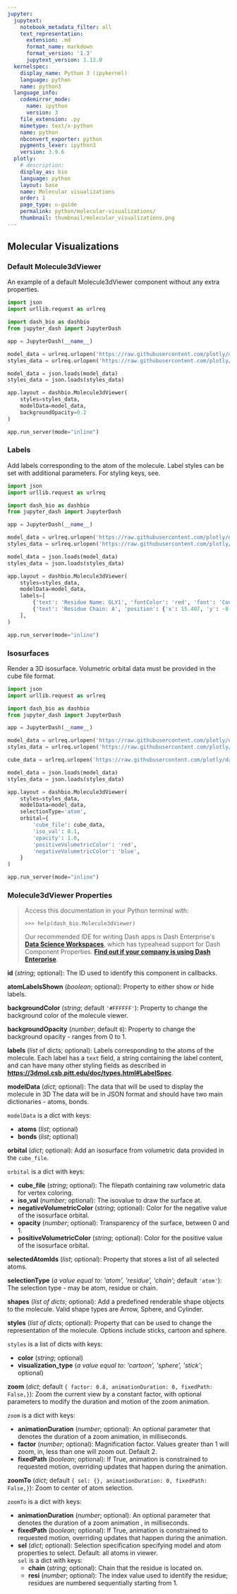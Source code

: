 ```yaml
---
jupyter:
  jupytext:
    notebook_metadata_filter: all
    text_representation:
      extension: .md
      format_name: markdown
      format_version: '1.3'
      jupytext_version: 1.13.0
  kernelspec:
    display_name: Python 3 (ipykernel)
    language: python
    name: python3
  language_info:
    codemirror_mode:
      name: ipython
      version: 3
    file_extension: .py
    mimetype: text/x-python
    name: python
    nbconvert_exporter: python
    pygments_lexer: ipython3
    version: 3.9.6
  plotly:
    # description:
    display_as: bio
    language: python
    layout: base
    name: Molecular visualizations
    order: 1
    page_type: u-guide
    permalink: python/molecular-visualizations/
    thumbnail: thumbnail/molecular_visualizations.png
---
```


## Molecular Visualizations


### Default Molecule3dViewer
An example of a default Molecule3dViewer component without any extra properties.

```python
import json
import urllib.request as urlreq

import dash_bio as dashbio
from jupyter_dash import JupyterDash

app = JupyterDash(__name__)

model_data = urlreq.urlopen('https://raw.githubusercontent.com/plotly/dash-bio-docs-files/master/mol3d/model_data.js').read()
styles_data = urlreq.urlopen('https://raw.githubusercontent.com/plotly/dash-bio-docs-files/master/mol3d/styles_data.js').read()

model_data = json.loads(model_data)
styles_data = json.loads(styles_data)

app.layout = dashbio.Molecule3dViewer(
    styles=styles_data,
    modelData=model_data,
    backgroundOpacity=0.2
)

app.run_server(mode="inline")
```

### Labels
Add labels corresponding to the atom of the molecule. Label styles can be set with additional parameters. For styling keys, see.

```python
import json
import urllib.request as urlreq

import dash_bio as dashbio
from jupyter_dash import JupyterDash

app = JupyterDash(__name__)

model_data = urlreq.urlopen('https://raw.githubusercontent.com/plotly/dash-bio-docs-files/master/mol3d/model_data.js').read()
styles_data = urlreq.urlopen('https://raw.githubusercontent.com/plotly/dash-bio-docs-files/master/mol3d/styles_data.js').read()

model_data = json.loads(model_data)
styles_data = json.loads(styles_data)

app.layout = dashbio.Molecule3dViewer(
    styles=styles_data,
    modelData=model_data,
    labels=[
        {'text': 'Residue Name: GLY1', 'fontColor': 'red', 'font': 'Courier New, monospace'},
        {'text': 'Residue Chain: A', 'position': {'x': 15.407, 'y': -8.432, 'z': 6.573}}
    ],
)

app.run_server(mode="inline")
```

### Isosurfaces
Render a 3D isosurface. Volumetric orbital data must be provided in the cube file format.

```python
import json
import urllib.request as urlreq

import dash_bio as dashbio
from jupyter_dash import JupyterDash

app = JupyterDash(__name__)

model_data = urlreq.urlopen('https://raw.githubusercontent.com/plotly/dash-bio-docs-files/master/mol3d/benzene_model_data.js').read()
styles_data = urlreq.urlopen('https://raw.githubusercontent.com/plotly/dash-bio-docs-files/master/mol3d/benzene_style_data.js').read()

cube_data = urlreq.urlopen('https://raw.githubusercontent.com/plotly/dash-bio-docs-files/master/mol3d/benzene-homo.cube').read().decode('utf-8')

model_data = json.loads(model_data)
styles_data = json.loads(styles_data)

app.layout = dashbio.Molecule3dViewer(
    styles=styles_data,
    modelData=model_data,
    selectionType='atom',
    orbital={
        'cube_file': cube_data,
        'iso_val': 0.1,
        'opacity': 1.0,
        'positiveVolumetricColor': 'red',
        'negativeVolumetricColor': 'blue',
    }
)

app.run_server(mode="inline")
```

### Molecule3dViewer Properties


> Access this documentation in your Python terminal with:
> ```
> >>> help(dash_bio.Molecule3dViewer)
> ```
> Our recommended IDE for writing Dash apps is Dash Enterprise's
> **[Data Science Workspaces](https://plotly.com/dash/workspaces)**,
> which has typeahead support for Dash Component Properties.
> **[Find out if your company is using
> Dash Enterprise](https://go.plotly.com/company-lookup)**.


**id** (_string_; optional): The ID used to identify this component in callbacks.

**atomLabelsShown** (_boolean_; optional): Property to either show or hide labels.

**backgroundColor** (_string_; default ```'#FFFFFF'```): Property to change the background color of the molecule viewer.

**backgroundOpacity** (_number_; default ```0```): Property to change the background opacity - ranges from 0 to 1.

**labels** (_list_ of dicts; optional): Labels corresponding to the atoms of the molecule. Each label has a ```text``` field, a string containing the label content, and can have many other styling fields as described in **https://3dmol.csb.pitt.edu/doc/types.html#LabelSpec**.

**modelData** (_dict_; optional): The data that will be used to display the molecule in 3D The data will be in JSON format and should have two main dictionaries - atoms, bonds.

```modelData``` is a dict with keys:
- **atoms** (_list_; optional)
- **bonds** (_list_; optional)

**orbital** (_dict_; optional): Add an isosurface from volumetric data provided in the ```cube_file```.

```orbital``` is a dict with keys:
- **cube_file** (_string_; optional): The filepath containing raw volumetric data for vertex coloring.
- **iso_val** (_number_; optional): The isovalue to draw the surface at.
- **negativeVolumetricColor** (_string_; optional): Color for the negative value of the isosurface orbital.
- **opacity** (_number_; optional): Transparency of the surface, between 0 and 1.
- **positiveVolumetricColor** (_string_; optional): Color for the positive value of the isosurface orbital.

**selectedAtomIds** (_list_; optional): Property that stores a list of all selected atoms.

**selectionType** (_a value equal to: 'atom', 'residue', 'chain'_; default ```'atom'```): The selection type - may be atom, residue or chain.

**shapes** (_list of dicts_; optional): Add a predefined renderable shape objects to the molecule. Valid shape types are Arrow, Sphere, and Cylinder.

**styles** (_list of dicts_; optional): Property that can be used to change the representation of the molecule. Options include sticks, cartoon and sphere.

```styles``` is a list of dicts with keys:
- **color** (_string_; optional)
- **visualization_type** (_a value equal to: 'cartoon', 'sphere', 'stick'_; optional)

**zoom** (_dict_; default ```{ factor: 0.8, animationDuration: 0, fixedPath: False,}```): Zoom the current view by a constant factor, with optional parameters to modify the duration and motion of the zoom animation.

```zoom``` is a dict with keys:
- **animationDuration** (_number_; optional): An optional parameter that denotes the duration of a zoom animation, in milliseconds.
- **factor** (_number_; optional): Magnification factor. Values greater than 1 will zoom, in, less than one will zoom out. Default 2.
- **fixedPath** (_boolean_; optional): If True, animation is constrained to requested motion, overriding updates that happen during the animation.

**zoomTo** (_dict_; default ```{ sel: {}, animationDuration: 0, fixedPath: False,}```): Zoom to center of atom selection.

```zoomTo``` is a dict with keys:
- **animationDuration** (_number_; optional): An optional parameter that denotes the duration of a zoom animation , in milliseconds.
- **fixedPath** (_boolean_; optional): If True, animation is constrained to requested motion, overriding updates that happen during the animation.
- **sel** (_dict_; optional): Selection specification specifying model and atom properties to select. Default: all atoms in viewer.<br>
  ```sel``` is a dict with keys:
    - **chain** (_string_; optional): Chain that the residue is located on.
    - **resi** (_number_; optional): The index value used to identify the residue; residues are numbered sequentially starting from 1.


